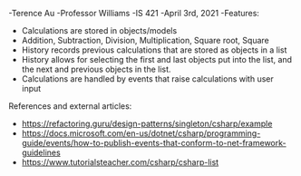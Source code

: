 -Terence Au
-Professor Williams
-IS 421
-April 3rd, 2021
-Features:
- Calculations are stored in objects/models
- Addition, Subtraction, Division, Multiplication, Square root, Square
- History records previous calculations that are stored as objects in a list
- History allows for selecting the first and last objects put into the list, and the next and previous objects in the list.
- Calculations are handled by events that raise calculations with user input

References and external articles:
- https://refactoring.guru/design-patterns/singleton/csharp/example
- https://docs.microsoft.com/en-us/dotnet/csharp/programming-guide/events/how-to-publish-events-that-conform-to-net-framework-guidelines
- https://www.tutorialsteacher.com/csharp/csharp-list
